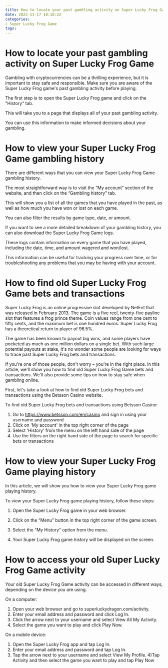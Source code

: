 ```yaml
---
title: How to locate your past gambling activity on Super Lucky Frog Game
date: 2022-11-17 10:18:22
categories:
- Super Lucky Frog Game
tags:
---
```



#  How to locate your past gambling activity on Super Lucky Frog Game

Gambling with cryptocurrencies can be a thrilling experience, but it is important to stay safe and responsible. Make sure you are aware of the Super Lucky Frog game's past gambling activity before playing.

The first step is to open the Super Lucky Frog game and click on the "History" tab.

This will take you to a page that displays all of your past gambling activity.

You can use this information to make informed decisions about your gambling.

#  How to view your Super Lucky Frog Game gambling history

There are different ways that you can view your Super Lucky Frog Game gambling history. 

The most straightforward way is to visit the “My account” section of the website, and then click on the “Gambling history” tab. 

This will show you a list of all the games that you have played in the past, as well as how much you have won or lost on each game. 

You can also filter the results by game type, date, or amount. 

If you want to see a more detailed breakdown of your gambling history, you can also download the Super Lucky Frog Game logs. 

These logs contain information on every game that you have played, including the date, time, and amount wagered and won/lost. 

This information can be useful for tracking your progress over time, or for troubleshooting any problems that you may be having with your account.

#  How to find old Super Lucky Frog Game bets and transactions

Super Lucky Frog is an online progressive slot developed by NetEnt that was released in February 2013. The game is a five reel, twenty-five payline slot that features a frog prince theme. Coin values range from one cent to fifty cents, and the maximum bet is one hundred euros. Super Lucky Frog has a theoretical return to player of 96.5%.

The game has been known to payout big wins, and some players have pocketed as much as one million dollars on a single bet. With such large potential payouts at stake, it's no wonder some people are looking for ways to trace past Super Lucky Frog bets and transactions.

If you're one of those people, don't worry – you're in the right place. In this article, we'll show you how to find old Super Lucky Frog Game bets and transactions. We'll also provide some tips on how to stay safe when gambling online.

First, let's take a look at how to find old Super Lucky Frog bets and transactions using the Betsson Casino website.


  To find old Super Lucky Frog bets and transactions using Betsson Casino:

1) Go to https://www.betsson.com/en/casino and sign in using your username and password
2) Click on 'My account' in the top right corner of the page
3) Select 'History' from the menu on the left hand side of the page
4) Use the filters on the right hand side of the page to search for specific bets or transactions

#  How to view your Super Lucky Frog Game playing history

In this article, we will show you how to view your Super Lucky Frog game playing history.

To view your Super Lucky Frog game playing history, follow these steps:

1. Open the Super Lucky Frog game in your web browser.

2. Click on the “Menu” button in the top right corner of the game screen.

3. Select the “My History” option from the menu.

4. Your Super Lucky Frog game history will be displayed on the screen.

#  How to access your old Super Lucky Frog Game activity

Your old Super Lucky Frog Game activity can be accessed in different ways, depending on the device you are using.

On a computer:

1. Open your web browser and go to superluckydragon.com/activity.
2. Enter your email address and password and click Log In.
3. Click the arrow next to your username and select View All My Activity.
4. Select the game you want to play and click Play Now.

On a mobile device:

1. Open the Super Lucky Frog app and tap Log In.
2. Enter your email address and password and tap Log In.
3. Tap the arrow next to your username and select View My Profile.  4)Tap Activity and then select the game you want to play and tap Play Now
